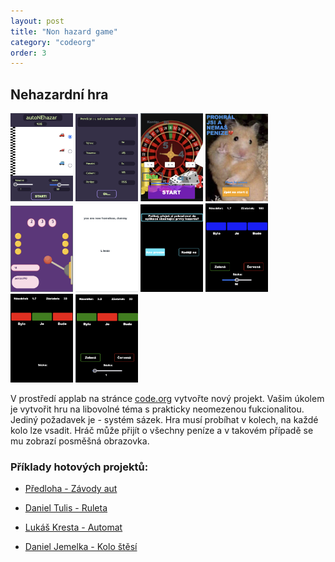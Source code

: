 ```yaml
---
layout: post
title: "Non hazard game"
category: "codeorg"
order: 3
---
```


## Nehazardní hra

![screen](/images/nehazard/main.png)
![screen](/images/nehazard/res.png)
![screen](/images/nehazard/1.png)
![screen](/images/nehazard/2.png)
![screen](/images/nehazard/3.png)
![screen](/images/nehazard/4.png)
![screen](/images/nehazard/5.png)
![screen](/images/nehazard/6.png)
![screen](/images/nehazard/7.png)
![screen](/images/nehazard/8.png)

<style>
    img{width: 100px}
 </style>

V prostředí applab na stránce [code.org](https://code.org) vytvořte nový projekt. Vašim úkolem je vytvořit hru na libovolné téma s prakticky neomezenou fukcionalitou. Jediný požadavek je - systém sázek. Hra musí probíhat v kolech, na každé kolo lze vsadit. Hráč může přijít o všechny peníze a v takovém případě se mu zobrazí posměšná obrazovka.

### Příklady hotových projektů:

- [Předloha - Závody aut](https://studio.code.org/projects/applab/iH6lIziZGFxmG14djOWnHGe0MaZkqpvELj2dsfoil8U)

- [Daniel Tulis - Ruleta](https://studio.code.org/projects/applab/sPEEmPOKSNoSDo2zrgbIGa7OS9pS7NnfgHBU9DkTtNs)

- [Lukáš Kresta - Automat](https://studio.code.org/projects/applab/kfpQPeeTn6H7YDITnQr_7pwR_5qa0gWLsTeyqwV2wKo)

- [Daniel Jemelka - Kolo štěsí](https://studio.code.org/projects/applab/syrWVgXqDww5kd4yXrWb5NN-co9MGEB3u8g3cMSNyao)
